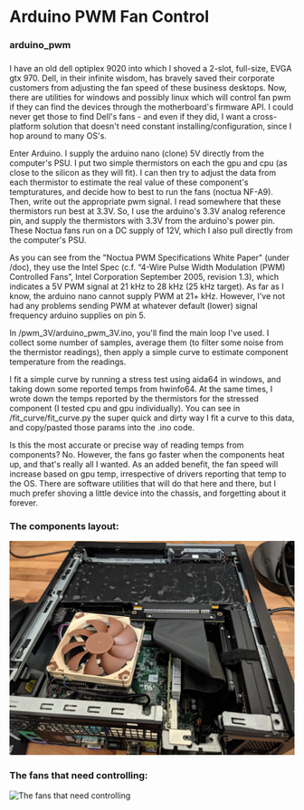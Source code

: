 # Arduino PWM Fan Control
### arduino_pwm
###

I have an old dell optiplex 9020 into which I shoved a 2-slot, full-size, EVGA gtx 970. Dell, in their infinite wisdom, has bravely saved their corporate customers from adjusting the fan speed of these business desktops. Now, there are utilities for windows and possibly linux which will control fan pwm if they can find the devices through the motherboard's firmware API. I could never get those to find Dell's fans - and even if they did, I want a cross-platform solution that doesn't need constant installing/configuration, since I hop around to many OS's.

Enter Arduino. I supply the arduino nano (clone) 5V directly from the computer's PSU. I put two simple thermistors on each the gpu and cpu (as close to the silicon as they will fit). I can then try to adjust the data from each thermistor to estimate the real value of these component's tempturatures, and decide how to best to run the fans (noctua NF-A9). Then, write out the appropriate pwm signal. I read somewhere that these thermistors run best at 3.3V. So, I use the arduino's 3.3V analog reference pin, and supply the thermistors with 3.3V from the arduino's power pin. These Noctua fans run on a DC supply of 12V, which I also pull directly from the computer's PSU.

As you can see from the "Noctua PWM Specifications White Paper" (under /doc), they use the Intel Spec (c.f. “4-Wire Pulse Width Modulation (PWM) Controlled Fans”, Intel Corporation September 2005, revision 1.3), which indicates a 5V PWM signal at 21 kHz to 28 kHz (25 kHz target). As far as I know, the arduino nano cannot supply PWM at 21+ kHz. However, I've not had any problems sending PWM at whatever default (lower) signal frequency arduino supplies on pin 5. 

In /pwm_3V/arduino_pwm_3V.ino, you'll find the main loop I've used. I collect some number of samples, average them (to filter some noise from the thermistor readings), then apply a simple curve to estimate component temperature from the readings. 

I fit a simple curve by running a stress test using aida64 in windows, and taking down some reported temps from hwinfo64. At the same times, I wrote down the temps reported by the thermistors for the stressed component (I tested cpu and gpu individually). You can see in /fit_curve/fit_curve.py the super quick and dirty way I fit a curve to this data, and copy/pasted those params into the .ino code.

Is this the most accurate or precise way of reading temps from components? No. However, the fans go faster when the components heat up, and that's really all I wanted. As an added benefit, the fan speed will increase based on gpu temp, irrespective of drivers reporting that temp to the OS. There are software utilities that will do that here and there, but I much prefer shoving a little device into the chassis, and forgetting about it forever.

###
### The components layout:
![The general layout of the components in the case](doc/images/IMG_20200815_112622.jpg)

###
### The fans that need controlling:
![The fans that need controlling](doc/images/IMG_20200903_133630.jpg)


